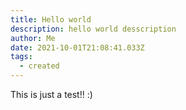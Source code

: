 ```yaml
---
title: Hello world
description: hello world desscription
author: Me
date: 2021-10-01T21:08:41.033Z
tags:
  - created
---
```

This is just a test!!  :)